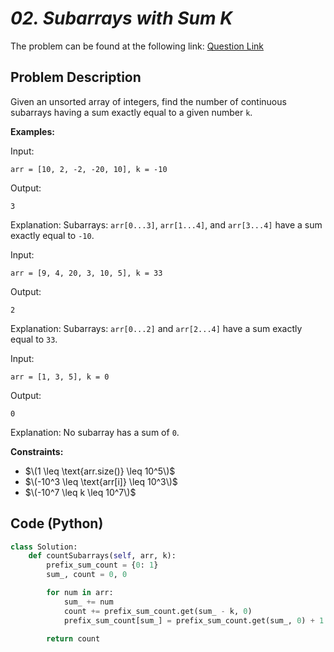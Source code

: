 # *02. Subarrays with Sum K*

The problem can be found at the following link: [Question Link](https://www.geeksforgeeks.org/problems/subarrays-with-sum-k/1)

## Problem Description

Given an unsorted array of integers, find the number of continuous subarrays having a sum exactly equal to a given number `k`.

**Examples:**

Input:  
```
arr = [10, 2, -2, -20, 10], k = -10
```
Output:  
```
3
```
Explanation: Subarrays: `arr[0...3]`, `arr[1...4]`, and `arr[3...4]` have a sum exactly equal to `-10`.

Input:  
```
arr = [9, 4, 20, 3, 10, 5], k = 33
```
Output:  
```
2
```
Explanation: Subarrays: `arr[0...2]` and `arr[2...4]` have a sum exactly equal to `33`.

Input:  
```
arr = [1, 3, 5], k = 0
```
Output:  
```
0
```
Explanation: No subarray has a sum of `0`.

**Constraints:**

- $\(1 \leq \text{arr.size()} \leq 10^5\)$
- $\(-10^3 \leq \text{arr[i]} \leq 10^3\)$
- $\(-10^7 \leq k \leq 10^7\)$

## Code (Python)

```python
class Solution:
    def countSubarrays(self, arr, k):
        prefix_sum_count = {0: 1}
        sum_, count = 0, 0

        for num in arr:
            sum_ += num
            count += prefix_sum_count.get(sum_ - k, 0)
            prefix_sum_count[sum_] = prefix_sum_count.get(sum_, 0) + 1

        return count
```
